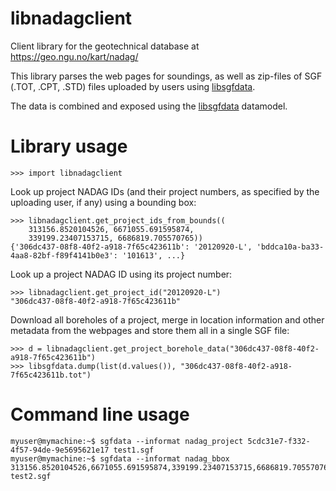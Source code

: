 # libnadagclient

Client library for the geotechnical database at https://geo.ngu.no/kart/nadag/

This library parses the web pages for soundings, as well as zip-files of SGF (.TOT, .CPT, .STD) files uploaded by
users using [libsgfdata](https://github.com/emerald-geomodelling/libsgfdata).

The data is combined and exposed using the [libsgfdata](https://github.com/emerald-geomodelling/libsgfdata) datamodel.

# Library usage

    >>> import libnadagclient 

Look up project NADAG IDs (and their project numbers, as specified by
the uploading user, if any) using a bounding box:

    >>> libnadagclient.get_project_ids_from_bounds((
        313156.8520104526, 6671055.691595874,
        339199.23407153715, 6686819.705570765))
    {'306dc437-08f8-40f2-a918-7f65c423611b': '20120920-L', 'bddca10a-ba33-4aa8-82bf-f89f4141b0e3': '101613', ...}

Look up a project NADAG ID using its project number:

    >>> libnadagclient.get_project_id("20120920-L")
    "306dc437-08f8-40f2-a918-7f65c423611b"

Download all boreholes of a project, merge in location information and other metadata from the webpages and store
them all in a single SGF file:

    >>> d = libnadagclient.get_project_borehole_data("306dc437-08f8-40f2-a918-7f65c423611b")
    >>> libsgfdata.dump(list(d.values()), "306dc437-08f8-40f2-a918-7f65c423611b.tot")

# Command line usage

    myuser@mymachine:~$ sgfdata --informat nadag_project 5cdc31e7-f332-4f57-94de-9e5695621e17 test1.sgf
    myuser@mymachine:~$ sgfdata --informat nadag_bbox 313156.8520104526,6671055.691595874,339199.23407153715,6686819.705570765 test2.sgf
